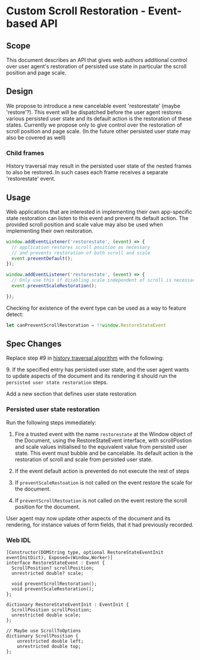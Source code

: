 Custom Scroll Restoration - Event-based API
===============================================

## Scope

This document describes an API that gives web authors additional control over
user agent's restoration of persisted use state in particular the scroll
position and page scale.

## Design 

We propose to introduce a new cancelable event 'restorestate' (maybe
'restore'?).  This event will be dispatched before the user agent restores
various persisted user state and its default action is the restoration of
these states. Currently we propose only to give control over the restoration
of  scroll position and page scale. (In the future other persisted user state may
also be covered as well)

### Child frames

History traversal may result in the persisted user state of the nested frames
to also be restored. In such cases each frame receives a separate
'restorestate' event.

## Usage

Web applications that are interested in implementing their own app-specific
state restoration can listen to this event and prevent its default action. The
provided scroll position and scale value may also be used when implementing
their own restoration.

```js
window.addEventListener('restorestate', (event) => {
  // application restores scroll position as necessary
  // and prevents restoration of both scroll and scale
  event.preventDefault();
});

window.addEventListener('restorestate', (event) => {
  // Only use this if disabling scale independent of scroll is necessary
  event.preventScaleRestoration();

}); 
```

Checking for existence of the event type can be used as a way to feature
detect:

```js
let canPreventScrollRestoration = !!window.RestoreStateEvent
```

## Spec Changes

Replace step #9 in [history traversal algorithm][spec] with the following:

9\. If the specified entry has persisted user state, and the user agent wants
to update aspects of the document and its rendering it should run the
`persisted user state restoration` steps.

Add a new section that defines user state restoration

### Persisted user state restoration

Run the following steps immediately:

  1. Fire a trusted event with the name `restorestate` at the Window object of
  the Document, using the RestoreStateEvent interface, with scrollPostion and
  scale values initialised to the equivalent value from persisted user state.
  This event must bubble and be cancelable. Its default action is the
  restoration of scroll and scale from persisted user state.

  2. If the event default action is prevented do not execute the rest of steps

  3. If `preventScaleRestoation` is not called on the event restore the scale
  for the document.

  4. If `preventScrollRestoation` is not called on the event restore the
  scroll position for the document.

User agent may now update other aspects of the document and its rendering, for
instance values of form fields, that it had previously recorded.

### Web IDL


```webidl
[Constructor(DOMString type, optional RestoreStateEventInit eventInitDict), Exposed=(Window,Worker)]
interface RestoreStateEvent : Event {
  ScrollPosition? scrollPosition;
  unrestricted double? scale;

  void preventScrollRestoration();
  void preventScaleRestoration();
};

dictionary RestoreStateEventInit : EventInit {
  ScrollPosition scrollPosition;
  unrestricted double scale;
};

// Maybe use ScrollToOptions
dictionary ScrollPosition { 
    unrestricted double left;
    unrestricted double top;
};
```

[spec]: https://html.spec.whatwg.org/multipage/browsers.html#history-traversal